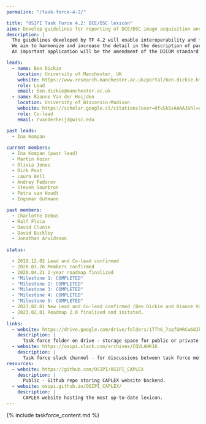 ```yaml
---
permalink: "/task-force-4-2/"

title: "OSIPI Task Force 4.2: DCE/DSC lexicon"
aims: Develop guidelines for reporting of DCE/DSC image acquisition and analysis
description: |
  The guidelines developed by TF 4.2 will enable interoperability and facilitate the comparison of results produced by different analysis tools, studies or sites. 
  We aim to harmonize and increase the detail in the description of parameters and configurations, enable encoding of the complete perfusion imaging workflow, and pave the way for consensus building. 
  An important application will be the amendment of the DICOM standard for DCE/DSC perfusion parametric maps, as well as BIDS extensions, and development of demonstrations and use cases. 

leads:
  - name: Ben Dickie
    location: University of Manchester, UK
    website: https://www.research.manchester.ac.uk/portal/ben.dickie.html
    role: Lead
    email: ben.dickie@manchester.ac.uk
  - name: Rianne Van der Heijden
    location: University of Wisconsin-Madison
    website: https://scholar.google.cl/citations?user=0fvSkSsAAAAJ&hl=en
    role: Co-lead
    email: rvanderheijd@wisc.edu

past leads: 
  - Ina Kompan
    
current members:
  - Ina Kompan (past lead)
  - Martin Kozar
  - Olivia Jones
  - Dirk Poot
  - Laura Bell
  - Andrey Fedorov
  - Steven Sourbron
  - Petra van Houdt
  - Ingomar Gutmann

past members:
  - Charlotte Debus
  - Ralf Floca
  - David Clunie
  - David Buckley
  - Jonathan Arvidsson
    
status:

  - 2019.12.02 Lead and Co-lead confirmed
  - 2020.03.26 Members confirmed
  - 2020.04.21 2-year roadmap finalized
  - "Milestone 1: COMPLETED"
  - "Milestone 2: COMPLETED"
  - "Milestone 3: COMPLETED"
  - "Milestone 4: COMPLETED"
  - "Milestone 5: COMPLETED"
  - 2023.02.01 New Lead and Co-lead confirmed (Ben Dickie and Rianne Van der Heijden)
  - 2023.02.01 Roadmap 2.0 finalised and initated.
  - 
links:
  - website: https://drive.google.com/drive/folders/1TTh6_7aqfGMRCw6dJkaBj84ePqZQ0H9B?usp=sharing
    description: |
      Task force folder on drive - storage space for public or private documents developed by the task force.
  - website: https://osipi.slack.com/archives/CQVLAHK16
    description: |
      Task force slack channel - for discussions between task force members.
resources:
  - website: https://github.com/OSIPI/OSIPI_CAPLEX
    description: |
      Public - Github repo storing CAPLEX website backend. 
  - website: osipi.github.io/OSIPI_CAPLEX/
    description: |
      CAPLEX website hosting the most up-to-date lexicon.
---
```


{% include taskforce_content.md %}
<!--- Please include your task force contents below, free formatting -->
